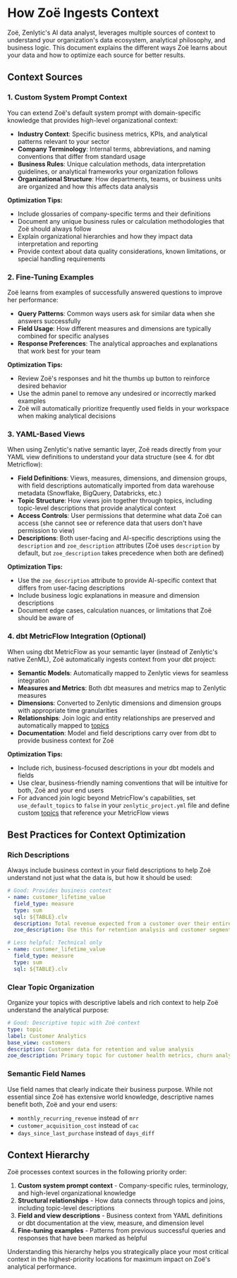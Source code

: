 # How Zoë Ingests Context

Zoë, Zenlytic's AI data analyst, leverages multiple sources of context to understand your organization's data ecosystem, analytical philosophy, and business logic. This document explains the different ways Zoë learns about your data and how to optimize each source for better results.

## Context Sources

### 1. Custom System Prompt Context

You can extend Zoë's default system prompt with domain-specific knowledge that provides high-level organizational context:

- **Industry Context**: Specific business metrics, KPIs, and analytical patterns relevant to your sector
- **Company Terminology**: Internal terms, abbreviations, and naming conventions that differ from standard usage
- **Business Rules**: Unique calculation methods, data interpretation guidelines, or analytical frameworks your organization follows
- **Organizational Structure**: How departments, teams, or business units are organized and how this affects data analysis

**Optimization Tips:**
- Include glossaries of company-specific terms and their definitions
- Document any unique business rules or calculation methodologies that Zoë should always follow
- Explain organizational hierarchies and how they impact data interpretation and reporting
- Provide context about data quality considerations, known limitations, or special handling requirements

### 2. Fine-Tuning Examples

Zoë learns from examples of successfully answered questions to improve her performance:

- **Query Patterns**: Common ways users ask for similar data when she answers successfully
- **Field Usage**: How different measures and dimensions are typically combined for specific analyses
- **Response Preferences**: The analytical approaches and explanations that work best for your team

**Optimization Tips:**
- Review Zoë's responses and hit the thumbs up button to reinforce desired behavior
- Use the admin panel to remove any undesired or incorrectly marked examples
- Zoë will automatically prioritize frequently used fields in your workspace when making analytical decisions

### 3. YAML-Based Views

When using Zenlytic's native semantic layer, Zoë reads directly from your YAML view definitions to understand your data structure (see 4. for dbt Metricflow):

- **Field Definitions**: Views, measures, dimensions, and dimension groups, with field descriptions automatically imported from data warehouse metadata (Snowflake, BigQuery, Databricks, etc.)
- **Topic Structure**: How views join together through topics, including topic-level descriptions that provide analytical context
- **Access Controls**: User permissions that determine what data Zoë can access (she cannot see or reference data that users don't have permission to view)
- **Descriptions**: Both user-facing and AI-specific descriptions using the `description` and `zoe_description` attributes (Zoë uses `description` by default, but `zoe_description` takes precedence when both are defined)

**Optimization Tips:**
- Use the `zoe_description` attribute to provide AI-specific context that differs from user-facing descriptions
- Include business logic explanations in measure and dimension descriptions
- Document edge cases, calculation nuances, or limitations that Zoë should be aware of

### 4. dbt MetricFlow Integration (Optional)

When using dbt MetricFlow as your semantic layer (instead of Zenlytic's native ZenML), Zoë automatically ingests context from your dbt project:

- **Semantic Models**: Automatically mapped to Zenlytic views for seamless integration
- **Measures and Metrics**: Both dbt measures and metrics map to Zenlytic measures
- **Dimensions**: Converted to Zenlytic dimensions and dimension groups with appropriate time granularities
- **Relationships**: Join logic and entity relationships are preserved and automatically mapped to [topics](../data-modeling/topic.md)
- **Documentation**: Model and field descriptions carry over from dbt to provide business context for Zoë

**Optimization Tips:**
- Include rich, business-focused descriptions in your dbt models and fields
- Use clear, business-friendly naming conventions that will be intuitive for both, Zoë and your end users
- For advanced join logic beyond MetricFlow's capabilities, set `use_default_topics` to `false` in your `zenlytic_project.yml` file and define custom [topics](../data-modeling/topic.md) that reference your MetricFlow views

## Best Practices for Context Optimization

### Rich Descriptions
Always include business context in your field descriptions to help Zoë understand not just what the data is, but how it should be used:

```yaml
# Good: Provides business context
- name: customer_lifetime_value
  field_type: measure
  type: sum
  sql: ${TABLE}.clv
  description: Total revenue expected from a customer over their entire relationship
  zoe_description: Use this for retention analysis and customer segmentation. Calculated using predictive modeling on historical purchase patterns.

# Less helpful: Technical only
- name: customer_lifetime_value
  field_type: measure
  type: sum
  sql: ${TABLE}.clv
```

### Clear Topic Organization
Organize your topics with descriptive labels and rich context to help Zoë understand the analytical purpose:

```yaml
# Good: Descriptive topic with Zoë context
type: topic
label: Customer Analytics
base_view: customers
description: Customer data for retention and value analysis
zoe_description: Primary topic for customer health metrics, churn analysis, and segmentation. Includes predictive CLV calculations and behavioral scoring.
```

### Semantic Field Names
Use field names that clearly indicate their business purpose. While not essential since Zoë has extensive world knowledge, descriptive names benefit both, Zoë and your end users:
- `monthly_recurring_revenue` instead of `mrr`
- `customer_acquisition_cost` instead of `cac`
- `days_since_last_purchase` instead of `days_diff`

## Context Hierarchy

Zoë processes context sources in the following priority order:

1. **Custom system prompt context** - Company-specific rules, terminology, and high-level organizational knowledge
2. **Structural relationships** - How data connects through topics and joins, including topic-level descriptions
3. **Field and view descriptions** - Business context from YAML definitions or dbt documentation at the view, measure, and dimension level
4. **Fine-tuning examples** - Patterns from previous successful queries and responses that have been marked as helpful

Understanding this hierarchy helps you strategically place your most critical context in the highest-priority locations for maximum impact on Zoë's analytical performance.